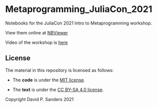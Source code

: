 # Metaprogramming_JuliaCon_2021

Notebooks for the JuliaCon 2021 Intro to Metaprogramming workshop.

View them online at [NBViewer](https://nbviewer.jupyter.org/github/dpsanders/Metaprogramming_JuliaCon_2021/tree/master)

Video of the workshop is [here](https://www.youtube.com/watch?v=2QLhw6LVaq0)

## License
The material in this repository is licensed as follows:

- The **code** is under the [MIT license](https://opensource.org/licenses/MIT).

- The **text** is under the [CC BY-SA 4.0 license](https://creativecommons.org/licenses/by-sa/4.0).


Copyright David P. Sanders 2021
